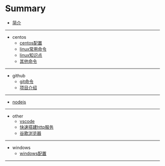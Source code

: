 # Summary

* [简介](INTRO.md)

---

* centos
  * [centos配置](centos/centos配置.md)
  * [linux常用命令](centos/linux常用命令.md)
  * [linux知识点](centos/linux知识点.md)
  * [其他命令](centos/其他命令.md)

---

* github
  * [git命令](github/git命令.md)
  * [项目介绍](github/项目介绍.md)

---

* [nodejs](nodejs/NodeJS.md)

---

* other
  * [vscode](other/vscode.md)
  * [快速搭建http服务](other/快速搭建http服务.md)
  * [谷歌浏览器](other/谷歌浏览器.md)

---

* windows
  * [windows配置](windows/windows配置.md)

---
